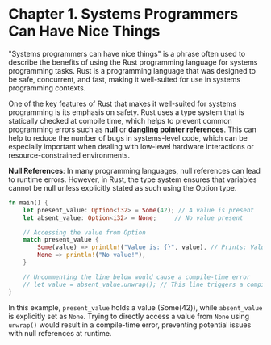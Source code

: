 # Chapter 1. Systems Programmers Can Have Nice Things

"Systems programmers can have nice things" is a phrase often used to describe the benefits of using the Rust programming language for systems programming tasks. Rust is a programming language that was designed to be safe, concurrent, and fast, making it well-suited for use in systems programming contexts.

One of the key features of Rust that makes it well-suited for systems programming is its emphasis on safety. Rust uses a type system that is statically checked at compile time, which helps to prevent common programming errors such as **null** or **dangling pointer references**. This can help to reduce the number of bugs in systems-level code, which can be especially important when dealing with low-level hardware interactions or resource-constrained environments.

**Null References**: In many programming languages, null references can lead to runtime errors. However, in Rust, the type system ensures that variables cannot be null unless explicitly stated as such using the Option type.

```rs
fn main() {
    let present_value: Option<i32> = Some(42); // A value is present
    let absent_value: Option<i32> = None;     // No value present

    // Accessing the value from Option
    match present_value {
        Some(value) => println!("Value is: {}", value), // Prints: Value is: 42
        None => println!("No value!"),
    }

    // Uncommenting the line below would cause a compile-time error
    // let value = absent_value.unwrap(); // This line triggers a compile-time error (used `unwrap()` on `None` value)
}
```

In this example, `present_value` holds a value (Some(42)), while `absent_value` is explicitly set as `None`. Trying to directly access a value from `None` using `unwrap()` would result in a compile-time error, preventing potential issues with null references at runtime.
